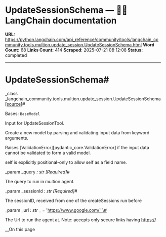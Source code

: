 # UpdateSessionSchema — 🦜🔗 LangChain  documentation

**URL:** https://python.langchain.com/api_reference/community/tools/langchain_community.tools.multion.update_session.UpdateSessionSchema.html
**Word Count:** 68
**Links Count:** 414
**Scraped:** 2025-07-21 08:12:08
**Status:** completed

---

# UpdateSessionSchema\#

_class _langchain\_community.tools.multion.update\_session.UpdateSessionSchema[\[source\]](https://python.langchain.com/api_reference/_modules/langchain_community/tools/multion/update_session.html#UpdateSessionSchema)\#     

Bases: `BaseModel`

Input for UpdateSessionTool.

Create a new model by parsing and validating input data from keyword arguments.

Raises \[ValidationError\]\[pydantic\_core.ValidationError\] if the input data cannot be validated to form a valid model.

self is explicitly positional-only to allow self as a field name.

_param _query _: str_ _\[Required\]_\#     

The query to run in multion agent.

_param _sessionId _: str_ _\[Required\]_\#     

The sessionID, received from one of the createSessions run before

_param _url _: str_ _ = 'https://www.google.com/'_\#     

The Url to run the agent at. Note: accepts only secure links having <https://>

__On this page